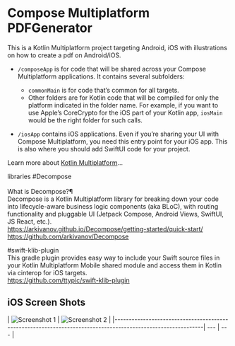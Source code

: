 # Compose Multiplatform PDFGenerator


This is a Kotlin Multiplatform project targeting Android, iOS with illustrations on how to create a pdf on Android/iOS.

* `/composeApp` is for code that will be shared across your Compose Multiplatform applications.
  It contains several subfolders:
  - `commonMain` is for code that’s common for all targets.
  - Other folders are for Kotlin code that will be compiled for only the platform indicated in the folder name.
    For example, if you want to use Apple’s CoreCrypto for the iOS part of your Kotlin app,
    `iosMain` would be the right folder for such calls.

* `/iosApp` contains iOS applications. Even if you’re sharing your UI with Compose Multiplatform, 
  you need this entry point for your iOS app. This is also where you should add SwiftUI code for your project.


Learn more about [Kotlin Multiplatform](https://www.jetbrains.com/help/kotlin-multiplatform-dev/get-started.html)…<br>

libraries
#Decompose<br>
<br>
What is Decompose?¶<br>
Decompose is a Kotlin Multiplatform library for breaking down your code into lifecycle-aware business logic components (aka BLoC), with routing functionality and pluggable UI (Jetpack Compose, Android Views, SwiftUI, JS React, etc.).<br>
https://arkivanov.github.io/Decompose/getting-started/quick-start/<br>
https://github.com/arkivanov/Decompose<br>

#swift-klib-plugin<br>
This gradle plugin provides easy way to include your Swift source files in your Kotlin Multiplatform Mobile shared module and access them in Kotlin via cinterop for iOS targets.<br>
https://github.com/ttypic/swift-klib-plugin<br>



## iOS Screen Shots

| ![Screenshot 1](https://github.com/Lilytreasure/MultiplatformPdfGenerator/main/assets/screenshots/ios1.png) | ![Screenshot 2](https://github.com/Lilytreasure/MultiplatformPdfGenerator/main/assets/screenshots/ios2.png) |
|-------------------------------------------------------------------------------------------------------------| --- | --- |





